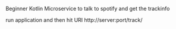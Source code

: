 Beginner Kotlin Microservice to talk to spotify and get the trackinfo

run application and then hit URI http://server:port/track/<trackId>
